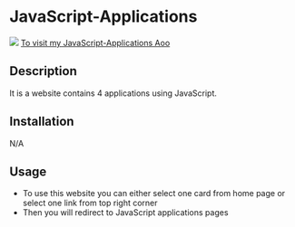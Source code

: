 # JavaScript-Applications

![](./assets/img/screenshot.png)
[To visit my JavaScript-Applications Aoo]( https://ajilakj.github.io/JavaScript-Applications/)

## Description
It is a website contains 4 applications using JavaScript. 

## Installation
N/A

## Usage
- To use this website you can either select one card from home page or select one link from top right corner
- Then you will redirect to JavaScript applications pages


